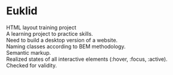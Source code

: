 # Euklid
HTML layout training project <br>
A learning project to practice skills. <br>
Need to build a desktop version of a website. <br>
Naming classes according to BEM methodology. <br>
Semantic markup. <br>
Realized states of all interactive elements (:hover, :focus, :active). <br>
Checked for validity.

